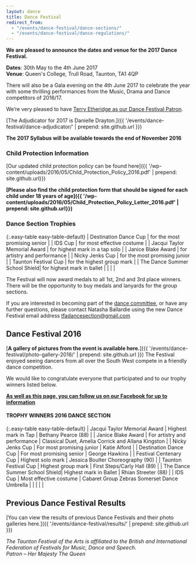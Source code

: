 ```yaml
---
layout: dance
title: Dance Festival
redirect_from: 
  - "/events/dance-festival/dance-sections/"
  - "/events/dance-festival/dance-regulations/"
---
```


**We are pleased to announce the dates and venue for the 2017 Dance Festival.**

**Dates**:  30th May to the 4th June 2017  
**Venue**: Queen's College, Trull Road, Taunton, TA1 4QP

There will also be a Gala evening on the 4th June 2017 to celebrate the year with some thrilling performances from the Music, Drama and Dance competitors of 2016/17.

We&#8217;re very pleased to have <a title="Dance Festival Patron" href="/events/dance-festival/dance-festival-patron/">Terry Etheridge as our Dance Festival Patron</a>.

[The Adjudicator for 2017 is Danielle Drayton.]({{ '/events/dance-festival/dance-adjudicator/' | prepend: site.github.url }})

**The 2017 Syllabus will be available towards the end of November 2016**

### Child Protection Information

[Our updated child protection policy can be found here]({{ '/wp-content/uploads/2016/05/Child_Protection_Policy_2016.pdf' | prepend: site.github.url}})

**[Please also find the child protection form that should be signed for each child under 18 years of age]({{ '/wp-content/uploads/2016/05/Child_Protection_Policy_Letter_2016.pdf' | prepend: site.github.url}})**

### Dance Section Trophies

{:.easy-table easy-table-default}
| Destination Dance Cup         | for the most promising senior     |
| IDS Cup                       | for most effective costume        |
| Jacqui Taylor Memorial Award  | for highest mark in a tap solo    |
| Janice Blake Award            | for artistry and performance      |
| Nicky Jenks Cup               | for the most promising junior     |
| Taunton Festival Cup          | for the highest group mark        |
| The Dance Summer School Shield| for highest mark in ballet        |
| | |

The Festival will now award medals to all 1st, 2nd and 3rd place winners. There will be the opportunity to buy medals and lanyards for the group sections.

If you are interested in becoming part of the <a title="Dance Section Committee" href="/events/dance-festival/dance-section-committee/">dance committee</a>, or have any further questions, please contact Natasha Ballardie using the new Dance Festival email address <a href="mailto:tfadancesection@gmail.com">tfadancesection@gmail.com</a>

## Dance Festival 2016

[**A gallery of pictures from the event is available here.**]({{ '/events/dance-festival/photo-gallery-2016/' | prepend: site.github.url }}) The Festival enjoyed seeing dancers from all over the South West compete in a friendly dance competition.

We would like to congratulate everyone that participated and to our trophy winners listed below.

[**As well as this page, you can follow us on our Facebook for up to information**](https://www.facebook.com/Taunton-Festival-of-the-Arts-Dance-775972242521819/)

#### TROPHY WINNERS 2016 DANCE SECTION

{:.easy-table easy-table-default}
| Jacqui Taylor Memorial Award  | Highest mark in Tap           | Bethany Pearce (88)           |
| Janice Blake Award            | For artistry and performance  | Classical Duet, Amelia Corrick and Allana Kingston |
| Nicky Jenks Cup               | For most promising junior     | Katie Alford                  |
| Destination Dance Cup         | For most promising senior     | George Hawkins                |
| Festival Centenary Cup        | Highest solo mark             | Jessica Boulter Choreography (90) |
| Taunton Festival Cup          | Highest group mark            | First Steps/Carly Hall (89)   |
| The Dance Summer School Shield| Highest mark in Ballet        | Rhian Streeter (88)           |
| IDS Cup                       | Most effective costume        | Cabaret Group Zebras Somerset Dance Umbrella |
| | | |

## Previous Dance Festival Results

[You can view the results of previous Dance Festivals and their photo galleries here.]({{ '/events/dance-festival/results/' | prepend: site.github.url }})

*The Taunton Festival of the Arts is affiliated to the British and International Federation of Festivals for Music, Dance and Speech.<br />
Patron &#8211; Her Majesty The Queen*
